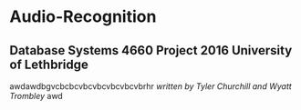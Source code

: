 # Audio-Recognition
## Database Systems 4660 Project 2016 University of Lethbridge
awdawdbgvcbcbcvbcvbcvbcvbcvbrhr
*written by Tyler Churchill and Wyatt Trombley*
awd
